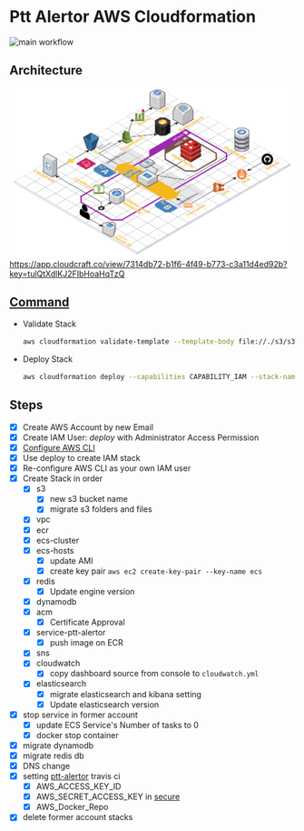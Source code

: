 # Ptt Alertor AWS Cloudformation

![main workflow](https://github.com/meifamily/aws-cloudformation/actions/workflows/main.yml/badge.svg)

## Architecture

![architecture](ptt_alertor_architecture.png)
<https://app.cloudcraft.co/view/7314db72-b1f6-4f49-b773-c3a11d4ed92b?key=tulQtXdlKJ2FIbHoaHqTzQ>

## [Command](http://docs.aws.amazon.com/cli/latest/reference/cloudformation/index.html#cli-aws-cloudformation)

* Validate Stack

  ```bash
  aws cloudformation validate-template --template-body file://./s3/s3.yaml
  ```

* Deploy Stack

  ```bash
  aws cloudformation deploy --capabilities CAPABILITY_IAM --stack-name S3 --template-file s3/s3.yaml
  ```

## Steps

* [x] Create AWS Account by new Email
* [x] Create IAM User: *deploy* with Administrator Access Permission
* [x] [Configure AWS CLI](https://docs.aws.amazon.com/en_us/cli/latest/userguide/cli-chap-getting-started.html)
* [x] Use deploy to create IAM stack
* [x] Re-configure AWS CLI as your own IAM user
* [x] Create Stack in order
  * [x] s3
    * [x] new s3 bucket name
    * [x] migrate s3 folders and files
  * [x] vpc
  * [x] ecr
  * [x] ecs-cluster
  * [x] ecs-hosts
    * [x] update AMI
    * [x] create key pair `aws ec2 create-key-pair --key-name ecs`
  * [x] redis
    * [x] Update engine version
  * [x] dynamodb
  * [x] acm
    * [x] Certificate Approval
  * [x] service-ptt-alertor
    * [x] push image on ECR
  * [x] sns
  * [x] cloudwatch
    * [x] copy dashboard source from console to `cloudwatch.yml`
  * [x] elasticsearch
    * [x] migrate elasticsearch and kibana setting
    * [x] Update elasticsearch version
* [x] stop service in former account
  * [x] update ECS Service's Number of tasks to 0
  * [x] docker stop container
* [x] migrate dynamodb
* [x] migrate redis db
* [x] DNS change
* [x] setting [ptt-alertor](https://github.com/meifamily/ptt-alertor) travis ci
  * [x] AWS_ACCESS_KEY_ID
  * [x] AWS_SECRET_ACCESS_KEY in [secure](https://docs.travis-ci.com/user/environment-variables/#encrypting-environment-variables)
  * [x] AWS_Docker_Repo
* [x] delete former account stacks